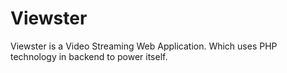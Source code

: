 # Viewster
Viewster is a Video Streaming Web Application. Which uses PHP technology in backend to power itself.
